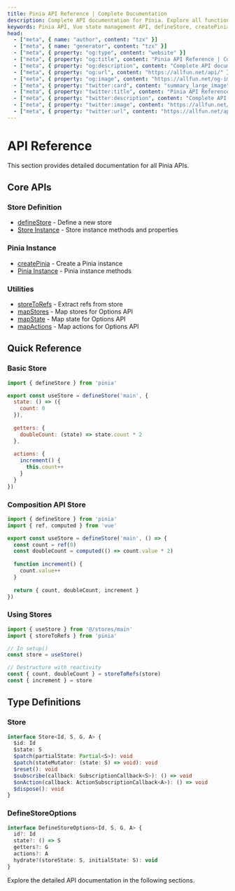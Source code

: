 ```yaml
---
title: Pinia API Reference | Complete Documentation
description: Complete API documentation for Pinia. Explore all functions, types, and utilities for Vue.js state management with detailed examples and usage guides.
keywords: Pinia API, Vue state management API, defineStore, createPinia, Pinia documentation, Vue.js API reference
head:
  - ["meta", { name: "author", content: "tzx" }]
  - ["meta", { name: "generator", content: "tzx" }]
  - ["meta", { property: "og:type", content: "website" }]
  - ["meta", { property: "og:title", content: "Pinia API Reference | Complete Documentation" }]
  - ["meta", { property: "og:description", content: "Complete API documentation for Pinia. Explore all functions, types, and utilities for Vue.js state management with detailed examples and usage guides." }]
  - ["meta", { property: "og:url", content: "https://allfun.net/api/" }]
  - ["meta", { property: "og:image", content: "https://allfun.net/og-image.svg" }]
  - ["meta", { property: "twitter:card", content: "summary_large_image" }]
  - ["meta", { property: "twitter:title", content: "Pinia API Reference | Complete Documentation" }]
  - ["meta", { property: "twitter:description", content: "Complete API documentation for Pinia. Explore all functions, types, and utilities for Vue.js state management with detailed examples and usage guides." }]
  - ["meta", { property: "twitter:image", content: "https://allfun.net/og-image.svg" }]
  - ["meta", { property: "twitter:url", content: "https://allfun.net/api/" }]
---
```


# API Reference

This section provides detailed documentation for all Pinia APIs.

## Core APIs

### Store Definition
- [defineStore](./define-store) - Define a new store
- [Store Instance](./store-instance) - Store instance methods and properties

### Pinia Instance
- [createPinia](./pinia-instance) - Create a Pinia instance
- [Pinia Instance](./pinia-instance) - Pinia instance methods

### Utilities
- [storeToRefs](./utilities#storetorefs) - Extract refs from store
- [mapStores](./utilities#mapstores) - Map stores for Options API
- [mapState](./utilities#mapstate) - Map state for Options API
- [mapActions](./utilities#mapactions) - Map actions for Options API

## Quick Reference

### Basic Store

```js
import { defineStore } from 'pinia'

export const useStore = defineStore('main', {
  state: () => ({
    count: 0
  }),
  
  getters: {
    doubleCount: (state) => state.count * 2
  },
  
  actions: {
    increment() {
      this.count++
    }
  }
})
```

### Composition API Store

```js
import { defineStore } from 'pinia'
import { ref, computed } from 'vue'

export const useStore = defineStore('main', () => {
  const count = ref(0)
  const doubleCount = computed(() => count.value * 2)
  
  function increment() {
    count.value++
  }
  
  return { count, doubleCount, increment }
})
```

### Using Stores

```js
import { useStore } from '@/stores/main'
import { storeToRefs } from 'pinia'

// In setup()
const store = useStore()

// Destructure with reactivity
const { count, doubleCount } = storeToRefs(store)
const { increment } = store
```

## Type Definitions

### Store

```ts
interface Store<Id, S, G, A> {
  $id: Id
  $state: S
  $patch(partialState: Partial<S>): void
  $patch(stateMutator: (state: S) => void): void
  $reset(): void
  $subscribe(callback: SubscriptionCallback<S>): () => void
  $onAction(callback: ActionSubscriptionCallback<A>): () => void
  $dispose(): void
}
```

### DefineStoreOptions

```ts
interface DefineStoreOptions<Id, S, G, A> {
  id?: Id
  state?: () => S
  getters?: G
  actions?: A
  hydrate?(storeState: S, initialState: S): void
}
```

Explore the detailed API documentation in the following sections.